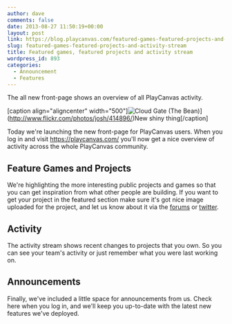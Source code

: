 ```yaml
---
author: dave
comments: false
date: 2013-08-27 11:50:19+00:00
layout: post
link: https://blog.playcanvas.com/featured-games-featured-projects-and-activity-stream/
slug: featured-games-featured-projects-and-activity-stream
title: Featured games, featured projects and activity stream
wordpress_id: 893
categories:
  - Announcement
  - Features
---
```


The all new front-page shows an overview of all PlayCanvas activity.

[caption align="aligncenter" width="500"]![Cloud Gate (The Bean)](http://farm1.staticflickr.com/1/414896_925f2c7a1c.jpg)](http://www.flickr.com/photos/josh/414896/)New shiny thing[/caption]

Today we're launching the new front-page for PlayCanvas users. When you log in and visit https://playcanvas.com/ you'll now get a nice overview of activity across the whole PlayCanvas community.

## Feature Games and Projects

We're highlighting the more interesting public projects and games so that you can get inspiration from what other people are building. If you want to get your project in the featured section make sure it's got nice image uploaded for the project, and let us know about it via the [forums](https://forum.playcanvas.com) or [twitter](https://twitter.com/playcanvas).

## Activity

The activity stream shows recent changes to projects that you own. So you can see your team's activity or just remember what you were last working on.

## Announcements

Finally, we've included a little space for announcements from us. Check here when you log in, and we'll keep you up-to-date with the latest new features we've deployed.
